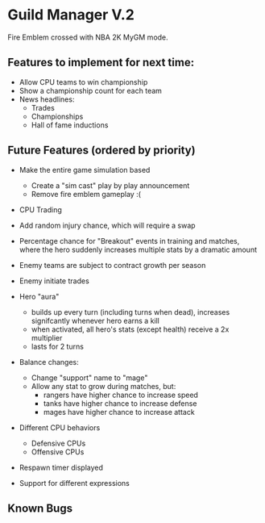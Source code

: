 # Guild Manager V.2

Fire Emblem crossed with NBA 2K MyGM mode.

## Features to implement for next time:

- Allow CPU teams to win championship
- Show a championship count for each team
- News headlines:
  - Trades
  - Championships
  - Hall of fame inductions

## Future Features (ordered by priority)

- Make the entire game simulation based

  - Create a "sim cast" play by play announcement
  - Remove fire emblem gameplay :(

- CPU Trading
- Add random injury chance, which will require a swap
- Percentage chance for "Breakout" events in training and matches, where the hero suddenly increases multiple stats by a dramatic amount
- Enemy teams are subject to contract growth per season
- Enemy initiate trades
- Hero "aura"

  - builds up every turn (including turns when dead), increases signifcantly whenever hero earns a kill
  - when activated, all hero's stats (except health) receive a 2x multiplier
  - lasts for 2 turns

- Balance changes:

  - Change "support" name to "mage"
  - Allow any stat to grow during matches, but:
    - rangers have higher chance to increase speed
    - tanks have higher chance to increase defense
    - mages have higher chance to increase attack

- Different CPU behaviors
  - Defensive CPUs
  - Offensive CPUs
- Respawn timer displayed
- Support for different expressions

## Known Bugs

<!-- Update this with bugs found during playtesting -->
